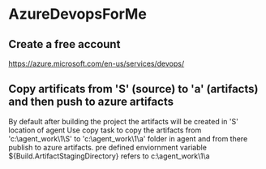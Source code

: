 # AzureDevopsForMe
## Create a free account 
https://azure.microsoft.com/en-us/services/devops/

## Copy artificats from 'S' (source) to 'a' (artifacts) and then push to azure artifacts
By default after building the project the artifacts will be created in 'S' location of agent
Use copy task to copy the artifacts from 'c:\agent_work\1\S' to 'c:\agent_work\1\a' folder in agent and from there publish to azure artifacts.
pre defined enviornment variable ${Build.ArtifactStagingDirectory} refers to c:\agent_work\1\a
